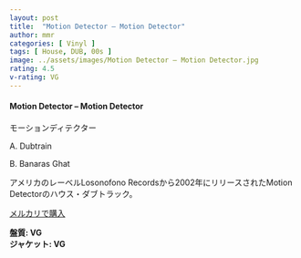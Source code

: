 ```yaml
---
layout: post
title:  "Motion Detector – Motion Detector"
author: mmr
categories: [ Vinyl ]
tags: [ House, DUB, 00s ]
image: ../assets/images/Motion Detector – Motion Detector.jpg
rating: 4.5
v-rating: VG
---
```


#### Motion Detector – Motion Detector

モーションディテクター

A. Dubtrain

B. Banaras Ghat

アメリカのレーベルLosonofono Recordsから2002年にリリースされたMotion Detectorのハウス・ダブトラック。

[メルカリで購入](https://jp.mercari.com/item/m69381674857?afid=6142608987)

<div class="mt-4 mb-4 d-flex align-items-center">
<strong class="mr-1">盤質: VG</strong>
</div>
<div class="mt-4 mb-4 d-flex align-items-center">
<strong class="mr-1">ジャケット: VG</strong>
</div>

